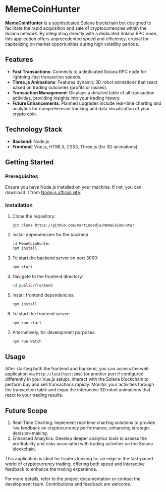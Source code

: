 # MemeCoinHunter

**MemeCoinHunter** is a sophisticated Solana blockchain bot designed to facilitate the rapid acquisition and sale of cryptocurrencies within the Solana network. By integrating directly with a dedicated Solana RPC node, this application offers unprecedented speed and efficiency, crucial for capitalizing on market opportunities during high volatility periods.

## Features

- **Fast Transactions**: Connects to a dedicated Solana RPC node for lightning-fast transaction speeds.
- **Three.js Animations**: Features dynamic 3D robot animations that react based on trading outcomes (profits or losses).
- **Transaction Management**: Displays a detailed table of all transaction activities, providing insights into your trading history.
- **Future Enhancements**: Planned upgrades include real-time charting and analytics for comprehensive tracking and data visualization of your crypto coin.

## Technology Stack

- **Backend**: Node.js
- **Frontend**: Vue.js, HTML5, CSS3, Three.js (for 3D animations)

## Getting Started

### Prerequisites

Ensure you have Node.js installed on your machine. If not, you can download it from [Node.js official site](https://nodejs.org/).

### Installation

1. Clone the repository:
   ```bash
   git clone https://github.com/martindedja/MemeCoinHunter
   ```

2. Install dependencies for the backend:
    ```bash
    cd MemeCoinHunter
    npm install
    ```

3. To start the backend server on port 3000:
    ```bash
    npm start
    ```

4. Navigate to the frontend directory:
    ```bash
    cd public/frontend
    ```

5. Install frontend dependencies:
    ```bash
    npm install
    ```

6. To start the frontend server:
    ```bash
    npm run start
    ```

7. Alternatively, for development purposes:
    ```bash
    npm run watch
    ```

## Usage
After starting both the frontend and backend, you can access the web application via `http://localhost:8080` (or another port if configured differently in your Vue.js setup). Interact with the Solana blockchain to perform buy and sell transactions rapidly. Monitor your activities through the transaction table and enjoy the interactive 3D robot animations that react to your trading results.

## Future Scope
1. Real-Time Charting: Implement real-time charting solutions to provide live feedback on cryptocurrency performance, enhancing strategic decision-making.
2. Enhanced Analytics: Develop deeper analytics tools to assess the profitability and risks associated with trading activities on the Solana blockchain.

This application is ideal for traders looking for an edge in the fast-paced world of cryptocurrency trading, offering both speed and interactive feedback to enhance the trading experience.

For more details, refer to the project documentation or contact the development team. Contributions and feedback are welcome.